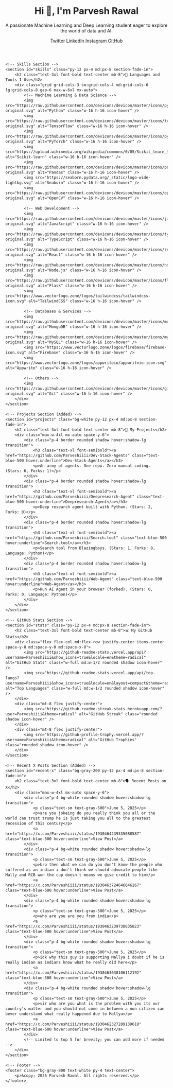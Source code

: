 <!DOCTYPE html>
<html lang="en">
<head>
    <meta charset="UTF-8">
    <meta name="viewport" content="width=device-width, initial-scale=1.0">
    <title>Parvesh Rawal - Portfolio</title>
    <script src="https://cdn.tailwindcss.com"></script>
    <style>
        /* Custom animations */
        .icon-hover {
            transition: transform 0.3s ease, box-shadow 0.3s ease;
        }
        .icon-hover:hover {
            transform: scale(1.2) rotate(5deg);
            box-shadow: 0 4px 8px rgba(0, 0, 0, 0.2);
        }
        .section-fade-in {
            animation: fadeIn 1s ease-in-out;
        }
        @keyframes fadeIn {
            from { opacity: 0; transform: translateY(20px); }
            to { opacity: 1; transform: translateY(0); }
        }
        .pulse {
            animation: pulse 2s infinite;
        }
        @keyframes pulse {
            0% { transform: scale(1); }
            50% { transform: scale(1.05); }
            100% { transform: scale(1); }
        }
    </style>
</head>
<body class="bg-gray-100 text-gray-800 font-sans">
    <!-- Hero Section -->
    <header class="bg-gradient-to-r from-blue-500 to-indigo-600 text-white py-16 px-4 text-center section-fade-in">
        <h1 class="text-4xl md:text-6xl font-bold mb-4 pulse">Hi 👋, I'm Parvesh Rawal</h1>
        <p class="text-xl md:text-2xl mb-8">A passionate Machine Learning and Deep Learning student eager to explore the world of data and AI.</p>
        <div class="flex justify-center space-x-4">
            <a href="https://x.com/Parveshiiii" class="bg-white text-blue-500 px-4 py-2 rounded hover:bg-blue-100 transition">Twitter</a>
            <a href="https://www.linkedin.com/in/parvesh-rawal/" class="bg-white text-blue-700 px-4 py-2 rounded hover:bg-blue-100 transition">LinkedIn</a>
            <a href="https://www.instagram.com/parveshiiii/" class="bg-white text-pink-500 px-4 py-2 rounded hover:bg-pink-100 transition">Instagram</a>
            <a href="https://github.com/Parveshiiii" class="bg-white text-gray-800 px-4 py-2 rounded hover:bg-gray-100 transition">GitHub</a>
        </div>
    </header>

    <!-- Skills Section -->
    <section id="skills" class="py-12 px-4 md:px-8 section-fade-in">
        <h2 class="text-3xl font-bold text-center mb-8">🚀 Languages and Tools I Use</h2>
        <div class="grid grid-cols-3 sm:grid-cols-4 md:grid-cols-6 lg:grid-cols-8 gap-6 max-w-6xl mx-auto">
            <!-- Machine Learning & Data Science -->
            <img src="https://raw.githubusercontent.com/devicons/devicon/master/icons/python/python-original.svg" alt="Python" class="w-16 h-16 icon-hover" />
            <img src="https://raw.githubusercontent.com/devicons/devicon/master/icons/tensorflow/tensorflow-original.svg" alt="TensorFlow" class="w-16 h-16 icon-hover" />
            <img src="https://raw.githubusercontent.com/devicons/devicon/master/icons/pytorch/pytorch-original.svg" alt="PyTorch" class="w-16 h-16 icon-hover" />
            <img src="https://upload.wikimedia.org/wikipedia/commons/0/05/Scikit_learn_logo_small.svg" alt="Scikit-learn" class="w-16 h-16 icon-hover" />
            <img src="https://raw.githubusercontent.com/devicons/devicon/master/icons/pandas/pandas-original.svg" alt="Pandas" class="w-16 h-16 icon-hover" />
            <img src="https://seaborn.pydata.org/_static/logo-wide-lightbg.svg" alt="Seaborn" class="w-16 h-16 icon-hover" />
            <img src="https://raw.githubusercontent.com/devicons/devicon/master/icons/opencv/opencv-original.svg" alt="OpenCV" class="w-16 h-16 icon-hover" />

            <!-- Web Development -->
            <img src="https://raw.githubusercontent.com/devicons/devicon/master/icons/javascript/javascript-original.svg" alt="JavaScript" class="w-16 h-16 icon-hover" />
            <img src="https://raw.githubusercontent.com/devicons/devicon/master/icons/typescript/typescript-original.svg" alt="TypeScript" class="w-16 h-16 icon-hover" />
            <img src="https://raw.githubusercontent.com/devicons/devicon/master/icons/react/react-original.svg" alt="React" class="w-16 h-16 icon-hover" />
            <img src="https://raw.githubusercontent.com/devicons/devicon/master/icons/nodejs/nodejs-original.svg" alt="Node.js" class="w-16 h-16 icon-hover" />
            <img src="https://raw.githubusercontent.com/devicons/devicon/master/icons/flask/flask-original.svg" alt="Flask" class="w-16 h-16 icon-hover" />
            <img src="https://www.vectorlogo.zone/logos/tailwindcss/tailwindcss-icon.svg" alt="TailwindCSS" class="w-16 h-16 icon-hover" />

            <!-- Databases & Services -->
            <img src="https://raw.githubusercontent.com/devicons/devicon/master/icons/mongodb/mongodb-original.svg" alt="MongoDB" class="w-16 h-16 icon-hover" />
            <img src="https://raw.githubusercontent.com/devicons/devicon/master/icons/mysql/mysql-original.svg" alt="MySQL" class="w-16 h-16 icon-hover" />
            <img src="https://www.vectorlogo.zone/logos/firebase/firebase-icon.svg" alt="Firebase" class="w-16 h-16 icon-hover" />
            <img src="https://www.vectorlogo.zone/logos/appwriteio/appwriteio-icon.svg" alt="Appwrite" class="w-16 h-16 icon-hover" />

            <!-- Others -->
            <img src="https://raw.githubusercontent.com/devicons/devicon/master/icons/git/git-original.svg" alt="Git" class="w-16 h-16 icon-hover" />
        </div>
    </section>

    <!-- Projects Section (Added) -->
    <section id="projects" class="bg-white py-12 px-4 md:px-8 section-fade-in">
        <h2 class="text-3xl font-bold text-center mb-8">📁 My Projects</h2>
        <div class="max-w-4xl mx-auto space-y-6">
            <div class="p-4 border rounded shadow hover:shadow-lg transition">
                <h3 class="text-xl font-semibold"><a href="https://github.com/Parveshiiii/Dev-Stack-Agents" class="text-blue-500 hover:underline">Dev-Stack-Agents</a></h3>
                <p>An army of agents. One repo. Zero manual coding. (Stars: 6, Forks: 1)</p>
            </div>
            <div class="p-4 border rounded shadow hover:shadow-lg transition">
                <h3 class="text-xl font-semibold"><a href="https://github.com/Parveshiiii/Deepresearch-Agent" class="text-blue-500 hover:underline">Deepresearch-Agent</a></h3>
                <p>Deep research agent built with Python. (Stars: 2, Forks: 0)</p>
            </div>
            <div class="p-4 border rounded shadow hover:shadow-lg transition">
                <h3 class="text-xl font-semibold"><a href="https://github.com/Parveshiiii/Search.tool" class="text-blue-500 hover:underline">Search.tool</a></h3>
                <p>Search tool from Blazingboys. (Stars: 1, Forks: 0, Language: Python)</p>
            </div>
            <div class="p-4 border rounded shadow hover:shadow-lg transition">
                <h3 class="text-xl font-semibold"><a href="https://github.com/Parveshiiii/Web-Agent" class="text-blue-500 hover:underline">Web-Agent</a></h3>
                <p>Run AI Agent in your browser (forked). (Stars: 0, Forks: 0, Language: Python)</p>
            </div>
        </div>
    </section>

    <!-- GitHub Stats Section -->
    <section id="stats" class="py-12 px-4 md:px-8 section-fade-in">
        <h2 class="text-3xl font-bold text-center mb-8">📊 My GitHub Stats</h2>
        <div class="flex flex-col md:flex-row justify-center items-center space-y-8 md:space-y-0 md:space-x-8">
            <img src="https://github-readme-stats.vercel.app/api?username=Parveshiiii&show_icons=true&locale=en&theme=radical" alt="GitHub Stats" class="w-full md:w-1/2 rounded shadow icon-hover" />
            <img src="https://github-readme-stats.vercel.app/api/top-langs?username=Parveshiiii&show_icons=true&locale=en&layout=compact&theme=radical" alt="Top Languages" class="w-full md:w-1/2 rounded shadow icon-hover" />
        </div>
        <div class="mt-8 flex justify-center">
            <img src="https://github-readme-streak-stats.herokuapp.com/?user=Parveshiiii&theme=radical" alt="GitHub Streak" class="rounded shadow icon-hover" />
        </div>
        <div class="mt-8 flex justify-center">
            <img src="https://github-profile-trophy.vercel.app/?username=Parveshiiii&theme=radical" alt="GitHub Trophies" class="rounded shadow icon-hover" />
        </div>
    </section>

    <!-- Recent X Posts Section (Added) -->
    <section id="recent-x" class="bg-gray-200 py-12 px-4 md:px-8 section-fade-in">
        <h2 class="text-3xl font-bold text-center mb-8">🗣️ Recent Posts on X</h2>
        <div class="max-w-4xl mx-auto space-y-6">
            <div class="p-4 bg-white rounded shadow hover:shadow-lg transition">
                <p class="text-sm text-gray-500">June 5, 2025</p>
                <p>are you jokeing do you really think you all or the world can trust trump he is just taking you all to the greatest recession of this century</p>
                <a href="https://x.com/Parveshiiii/status/1930464439335088587" class="text-blue-500 hover:underline">View Post</a>
            </div>
            <div class="p-4 bg-white rounded shadow hover:shadow-lg transition">
                <p class="text-sm text-gray-500">June 5, 2025</p>
                <p>bro then what we can do you don't know the people who suffered as an indian i don't think we should advocate people like Mally and RCB won the cup doesn't means we give credit to him</p>
                <a href="https://x.com/Parveshiiii/status/1930463724646646267" class="text-blue-500 hover:underline">View Post</a>
            </div>
            <div class="p-4 bg-white rounded shadow hover:shadow-lg transition">
                <p class="text-sm text-gray-500">June 5, 2025</p>
                <p>who are you are you from india</p>
                <a href="https://x.com/Parveshiiii/status/1930463239730835823" class="text-blue-500 hover:underline">View Post</a>
            </div>
            <div class="p-4 bg-white rounded shadow hover:shadow-lg transition">
                <p class="text-sm text-gray-500">June 5, 2025</p>
                <p>idk why this guy is supporting Mallya i doubt if he is really indian as indians know what he really did here</p>
                <a href="https://x.com/Parveshiiii/status/1930463038106112192" class="text-blue-500 hover:underline">View Post</a>
            </div>
            <div class="p-4 bg-white rounded shadow hover:shadow-lg transition">
                <p class="text-sm text-gray-500">June 5, 2025</p>
                <p>sir who are you what is the problem with you its our country's matter and you should not come in between a non citizen can bever understand what really happened due to Mallya</p>
                <a href="https://x.com/Parveshiiii/status/1930462327289139610" class="text-blue-500 hover:underline">View Post</a>
            </div>
            <!-- Limited to top 5 for brevity; you can add more if needed -->
        </div>
    </section>

    <!-- Footer -->
    <footer class="bg-gray-800 text-white py-4 text-center">
        <p>&copy; 2025 Parvesh Rawal. All rights reserved.</p>
    </footer>
</body>
</html>
